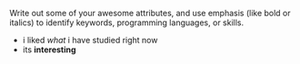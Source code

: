 Write out some of your awesome attributes, and use emphasis (like bold or italics) to identify keywords, programming languages, or skills. 
+ i liked  _what_ i have studied right now
+ its **interesting**

